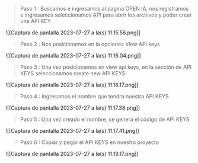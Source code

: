 >Paso 1 : Buscamos e ingresamos al pagina OPEN IA, nos registramos e ingresamos seleccionamos API para abrir los archivos y poder crear una API KEY 

![[Captura de pantalla 2023-07-27 a la(s) 11.15.56.png]]


> Paso 2 : Nos posicionamos en la opciones View API keys


![[Captura de pantalla 2023-07-27 a la(s) 11.16.04.png]]

> Paso 3 : Una vez posicionamos en view api keys, en la sección de API KEYS seleccionamos create new API KEYS 

![[Captura de pantalla 2023-07-27 a la(s) 11.16.17.png]]

>Paso 4 : Ingresamos el nombre que tendra nuestra API KEYS 


![[Captura de pantalla 2023-07-27 a la(s) 11.17.38.png]] 
 
> Paso 5 : Una vez creado el nombre, se genera el código de API KEYS 

![[Captura de pantalla 2023-07-27 a la(s) 11.17.41.png]]

>Paso 6 : Copiar y pegar el API KEYS en nuestro proyecto 

![[Captura de pantalla 2023-07-27 a la(s) 11.19.17.png]]











